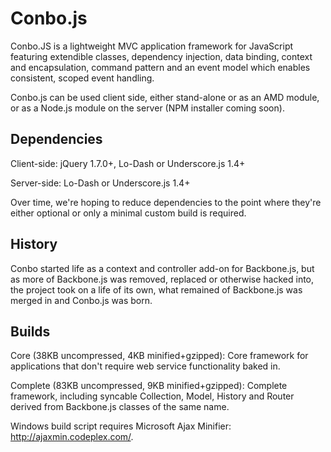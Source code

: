 Conbo.js
========

Conbo.JS is a lightweight MVC application framework for JavaScript featuring extendible classes, dependency injection, data binding, context and encapsulation, command pattern and an event model which enables consistent, scoped event handling.

Conbo.js can be used client side, either stand-alone or as an AMD module, or as a Node.js module on the server (NPM installer coming soon).

Dependencies
------------

Client-side: jQuery 1.7.0+, Lo-Dash or Underscore.js 1.4+

Server-side: Lo-Dash or Underscore.js 1.4+

Over time, we're hoping to reduce dependencies to the point where they're either optional or only a minimal custom build is required.

History
-------

Conbo started life as a context and controller add-on for Backbone.js, but as more of Backbone.js was removed, replaced or otherwise hacked into, the project took on a life of its own, what remained of Backbone.js was merged in and Conbo.js was born. 

Builds
------

Core (38KB uncompressed, 4KB minified+gzipped): Core framework for applications that don't require web service functionality baked in.

Complete (83KB uncompressed, 9KB minified+gzipped): Complete framework, including syncable Collection, Model, History and Router derived from Backbone.js classes of the same name.

Windows build script requires Microsoft Ajax Minifier: http://ajaxmin.codeplex.com/.
